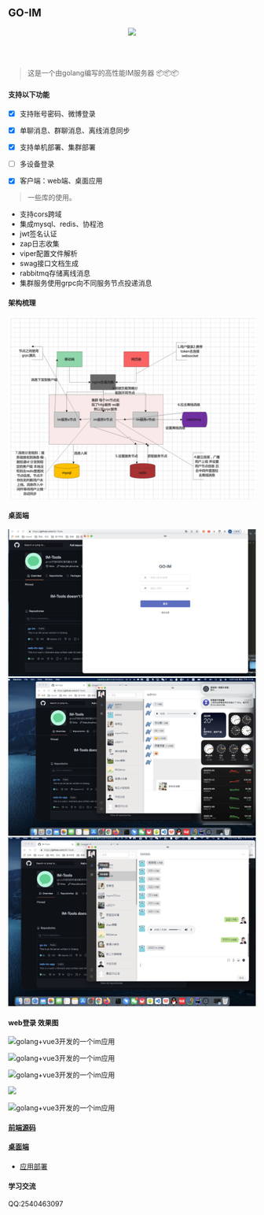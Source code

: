 ## GO-IM

<p align="center">
<img src="https://img.shields.io/badge/license-MIT-green" />
</p>
<br/>
<br/>

> 这是一个由golang编写的高性能IM服务器 📦📦📦

#### 支持以下功能

   - [x] 支持账号密码、微博登录
   - [x] 单聊消息、群聊消息、离线消息同步
   - [x] 支持单机部署、集群部署
   - [ ] 多设备登录
   - [x] 客户端：web端、桌面应用

   
> 一些库的使用。

 * 支持cors跨域
 * 集成mysql、redis、协程池
 * jwt签名认证
 * zap日志收集
 * viper配置文件解析
 * swag接口文档生成
 * rabbitmq存储离线消息
 * 集群服务使用grpc向不同服务节点投递消息
 

   
  
#### 架构梳理



![](docs/架构实例图.png)


#### 桌面端

![软图](docs/WechatIMG670.png)
![软图](docs/WechatIMG671.png)
![软图](docs/WechatIMG672.png)

#### web登录 效果图
![golang+vue3开发的一个im应用](https://cdn.learnku.com/uploads/images/202108/14/32593/aajXTvR3GF.png!large)

![golang+vue3开发的一个im应用](https://cdn.learnku.com/uploads/images/202108/14/32593/2tVT1ndyTS.png!large)

![golang+vue3开发的一个im应用](https://cdn.learnku.com/uploads/images/202108/14/32593/3Gg8G6wca9.png!large)

 ![](https://cdn.learnku.com/uploads/images/202108/14/32593/XnIO6j3QEr.jpg!large)
 
![golang+vue3开发的一个im应用](https://cdn.learnku.com/uploads/images/202108/14/32593/8p1uALKM18.png!large)

#### [前端源码](https://github.com/pl1998/web-im-app)
#### [桌面端](暂未开源)



#### 
  * [应用部署](/docs/1.部署文档.md)

#### 学习交流

QQ:2540463097